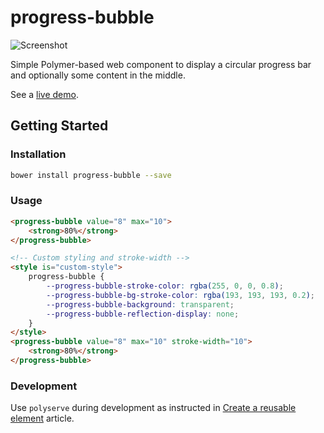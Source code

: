 progress-bubble
===============

![Screenshot](https://raw.githubusercontent.com/tehapo/progress-bubble/master/screenshot.png)

Simple Polymer-based web component to display a circular progress bar and optionally some content in the middle.

See a [live demo](http://tehapo.com/experiments/progress-bubble/).

## Getting Started

### Installation
```bash
bower install progress-bubble --save
```

### Usage
```html
<progress-bubble value="8" max="10">
    <strong>80%</strong>
</progress-bubble>

<!-- Custom styling and stroke-width -->
<style is="custom-style">
    progress-bubble {
        --progress-bubble-stroke-color: rgba(255, 0, 0, 0.8);
        --progress-bubble-bg-stroke-color: rgba(193, 193, 193, 0.2);
        --progress-bubble-background: transparent;
        --progress-bubble-reflection-display: none;
    }
</style>
<progress-bubble value="8" max="10" stroke-width="10">
    <strong>80%</strong>
</progress-bubble>
```

### Development
Use ```polyserve``` during development as instructed in [Create a reusable element](https://www.polymer-project.org/1.0/docs/start/reusableelements.html) article.
